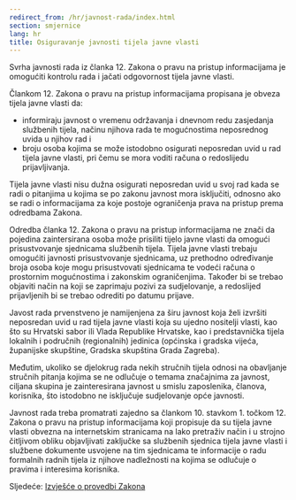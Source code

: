 ```yaml
---
redirect_from: /hr/javnost-rada/index.html
section: smjernice
lang: hr
title: Osiguravanje javnosti tijela javne vlasti
---
```


Svrha javnosti rada iz članka 12. Zakona o pravu na pristup informacijama je omogućiti kontrolu rada i jačati odgovornost tijela javne vlasti.

Člankom 12. Zakona o pravu na pristup informacijama propisana je obveza tijela javne vlasti da:

- informiraju javnost o vremenu održavanja i dnevnom redu zasjedanja službenih tijela, načinu njihova rada te mogućnostima neposrednog uvida u njihov rad i
- broju osoba kojima se može istodobno osigurati neposredan uvid u rad tijela javne vlasti, pri čemu se mora voditi računa o redoslijedu prijavljivanja. 

Tijela javne vlasti nisu dužna osigurati neposredan uvid u svoj rad kada se radi o pitanjima u kojima se po zakonu javnost mora isključiti, odnosno ako se radi o informacijama za koje postoje ograničenja prava na pristup prema odredbama Zakona. 

Odredba članka 12. Zakona o pravu na pristup informacijama ne znači da pojedina zaintersirana osoba može prisiliti tijelo javne vlasti da omogući prisustvovanje sjednicama službenih tijela. Tijela javne vlasti trebaju omogućiti javnosti prisustvovanje sjednicama, uz prethodno određivanje broja osoba koje mogu prisustvovati sjednicama te vodeći računa o prostornim mogućnostima i zakonskim ograničenjima. Također bi se trebao objaviti način na koji se zaprimaju pozivi za sudjelovanje, a redoslijed prijavljenih bi se trebao odrediti po datumu prijave.

Javost rada prvenstveno je namijenjena za širu javnost koja želi izvršiti neposredan uvid u rad tijela javne vlasti koja su ujedno nositelji vlasti, kao što su Hrvatski sabor ili Vlada Republike Hrvatske, kao i predstavnička tijela lokalnih i područnih (regionalnih) jedinica (općinska i gradska vijeća, županijske skupštine, Gradska skupština Grada Zagreba). 

Međutim, ukoliko se djelokrug rada nekih stručnih tijela odnosi na obavljanje stručnih pitanja kojima se ne odlučuje o temama značajnima za javnost, ciljana skupina je zainteresirana javnost u smislu zaposlenika, članova, korisnika, što istodobno ne isključuje sudjelovanje opće javnosti. 

Javnost rada treba promatrati zajedno sa člankom 10. stavkom 1. točkom 12. Zakona o pravu na pristup informacijama koji propisuje da su tijela javne vlasti obvezna na internetskim stranicama na lako pretraživ način i u strojno čitljivom obliku objavljivati zaključke sa službenih sjednica tijela javne vlasti i službene dokumente usvojene na tim sjednicama te informacije o radu formalnih radnih tijela iz njihove nadležnosti na kojima se odlučuje o pravima i interesima korisnika.

Sljedeće: [Izvješće o provedbi Zakona](../izvjesce-o-provedbi-zakona)